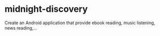 # midnight-discovery
Create an Android application that provide ebook reading, music listening, news reading,...
